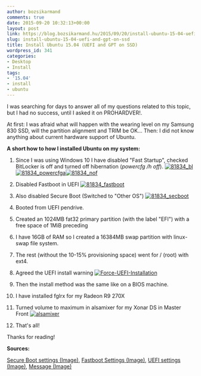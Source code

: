 ```yaml
---
author: bozsikarmand
comments: true
date: 2015-09-20 10:32:13+00:00
layout: post
link: https://blog.bozsikarmand.hu/2015/09/20/install-ubuntu-15-04-uefi-and-gpt-on-ssd/
slug: install-ubuntu-15-04-uefi-and-gpt-on-ssd
title: Install Ubuntu 15.04 (UEFI and GPT on SSD)
wordpress_id: 341
categories:
- Desktop
- Install
tags:
- '15.04'
- install
- ubuntu
---
```


I was searching for days to answer all of my questions related to this topic, but I had no success, until I asked it on PROHARDVER!.

At first: I was afraid what will happen with the wearing level on my Samsung 830 SSD, will the partition alignment and TRIM be OK...
Then: I did not know anything about current hardware support of Ubuntu.

**A short how to how I installed Ubuntu on my system:**



	
  1. Since I was using Windows 10 I have disabled "Fast Startup", checked BitLocker is off and turned off hibernation (_powercfg /h off_).
[![81834_bl](https://armands.blog/images/81834_bl.png)](https://armands.blog/images/81834_bl.png)[![81834_powercfga](https://armands.blog/images/81834_powercfga.png)](https://armands.blog/images/81834_powercfga.png)[![81834_nof](https://armands.blog/images/81834_nof.png)](https://armands.blog/images/81834_nof.png)

	
  2. Disabled Fastboot in UEFI
[![81834_fastboot](https://armands.blog/images/81834_fastboot.jpg)](https://armands.blog/images/81834_fastboot.jpg)

	
  3. Also disabled Secure Boot (Switched to "Other OS")
[![81834_secboot](https://armands.blog/images/81834_secboot.jpg)](https://armands.blog/images/81834_secboot.jpg)

	
  4. Booted from UEFI pendrive.

	
  5. Created an 1024MB fat32 primary partition (with the label "EFI") with a free space of 1MiB preceding

	
  6. I have 16GB of RAM so I created a 16384MB swap partition with linux-swap file system.

	
  7. The rest (without the 10-15% provisioning space) went for / (root) with ext4.

	
  8. Agreed the UEFI install warning
[![Force-UEFI-Installation](https://armands.blog/images/Force-UEFI-Installation.jpeg)](https://armands.blog/images/Force-UEFI-Installation.jpeg)

	
  9. Then the install method was the same like on a BIOS machine.

	
  10. I have installed fglrx for my Radeon R9 270X

	
  11. Turned volume to maximum in alsamixer for my Xonar DS in Master Front
[![alsamixer](https://armands.blog/images/alsamixer.png)](https://armands.blog/images/alsamixer.png)

	
  12. That's all!


Thanks for reading!

__Sources:__ 

[Secure Boot settings (Image)](https://www.rodsbooks.com/efi-bootloaders/asus2.jpg), [Fastboot Settings (Image)](https://www.youtube.com/watch?v=xgtlF0L0TqQ), [UEFI settings (Image)](http://www.eightforums.com/tutorials/17058-secure-boot-enable-disable-uefi-2.html), [Message (Image)](http://www.tecmint.com/wp-content/uploads/2015/04/Force-UEFI-Installation.jpeg)